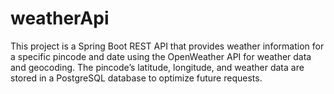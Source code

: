 # weatherApi
This project is a Spring Boot REST API that provides weather information for a specific pincode and date using the OpenWeather API for weather data and geocoding. The pincode’s latitude, longitude, and weather data are stored in a PostgreSQL database to optimize future requests. 
